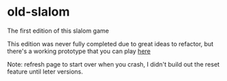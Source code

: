 # old-slalom
The first edition of this slalom game

This edition was never fully completed due to great ideas to refactor, but there's a working prototype that you can play <a href="https://dpsumner1289.github.io/old-slalom/">here</a>

Note: refresh page to start over when you crash, I didn't build out the reset feature until leter versions.
